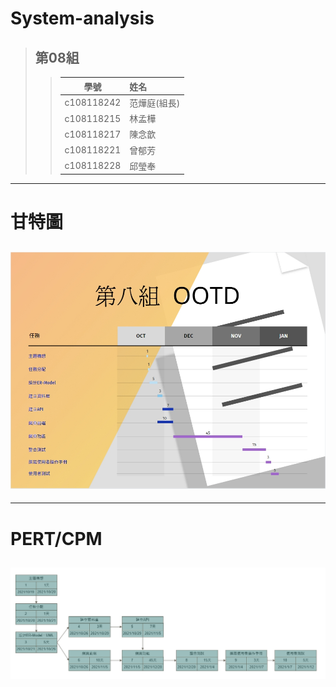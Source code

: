# System-analysis

>## 第08組
>>  學號       |  姓名   
>> ------------|:-----
>> c108118242  | 范燁庭(組長)
>> c108118215  | 林孟樺
>> c108118217  | 陳念歆
>> c108118221  | 曾郁芳
>> c108118228  | 邱瑩奉

------------------------------------------
# 甘特圖
## ![Gantt](FinalProjectGantt.jpg)

------------------------------------------

# PERT/CPM
## ![PERT/CPM](FinalProjectPert.jpeg)
